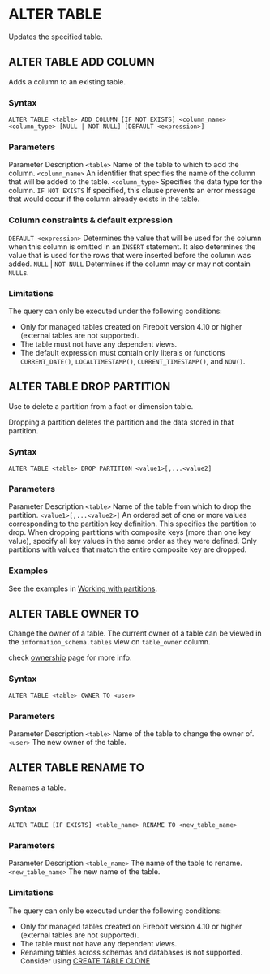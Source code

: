 # [](#alter-table)ALTER TABLE

Updates the specified table.

## [](#alter-table-add-column)ALTER TABLE ADD COLUMN

Adds a column to an existing table.

### [](#syntax)Syntax

```
ALTER TABLE <table> ADD COLUMN [IF NOT EXISTS] <column_name> <column_type> [NULL | NOT NULL] [DEFAULT <expression>]
```

### [](#parameters)Parameters

Parameter Description `<table>` Name of the table to which to add the column. `<column_name>` An identifier that specifies the name of the column that will be added to the table. `<column_type>` Specifies the data type for the column. `IF NOT EXISTS` If specified, this clause prevents an error message that would occur if the column already exists in the table.

### [](#column-constraints--default-expression)Column constraints &amp; default expression

`DEFAULT <expression>` Determines the value that will be used for the column when this column is omitted in an `INSERT` statement. It also determines the value that is used for the rows that were inserted before the column was added. `NULL` | `NOT NULL` Determines if the column may or may not contain `NULL`s.

### [](#limitations)Limitations

The query can only be executed under the following conditions:

- Only for managed tables created on Firebolt version 4.10 or higher (external tables are not supported).
- The table must not have any dependent views.
- The default expression must contain only literals or functions `CURRENT_DATE()`, `LOCALTIMESTAMP()`, `CURRENT_TIMESTAMP()`, and `NOW()`.

## [](#alter-table-drop-partition)ALTER TABLE DROP PARTITION

Use to delete a partition from a fact or dimension table.

Dropping a partition deletes the partition and the data stored in that partition.

### [](#syntax-1)Syntax

```
ALTER TABLE <table> DROP PARTITION <value1>[,...<value2]
```

### [](#parameters-1)Parameters

Parameter Description `<table>` Name of the table from which to drop the partition. `<value1>[,...<value2>]` An ordered set of one or more values corresponding to the partition key definition. This specifies the partition to drop. When dropping partitions with composite keys (more than one key value), specify all key values in the same order as they were defined. Only partitions with values that match the entire composite key are dropped.

### [](#examples)Examples

See the examples in [Working with partitions](/Overview/indexes/using-indexes.html#partitions-in-tables).

## [](#alter-table-owner-to)ALTER TABLE OWNER TO

Change the owner of a table. The current owner of a table can be viewed in the `information_schema.tables` view on `table_owner` column.

check [ownership](/Guides/security/ownership.html) page for more info.

### [](#syntax-2)Syntax

```
ALTER TABLE <table> OWNER TO <user>
```

### [](#parameters-2)Parameters

Parameter Description `<table>` Name of the table to change the owner of. `<user>` The new owner of the table.

## [](#alter-table-rename-to)ALTER TABLE RENAME TO

Renames a table.

### [](#syntax-3)Syntax

```
ALTER TABLE [IF EXISTS] <table_name> RENAME TO <new_table_name>
```

### [](#parameters-3)Parameters

Parameter Description `<table_name>` The name of the table to rename. `<new_table_name>` The new name of the table.

### [](#limitations-1)Limitations

The query can only be executed under the following conditions:

- Only for managed tables created on Firebolt version 4.10 or higher (external tables are not supported).
- The table must not have any dependent views.
- Renaming tables across schemas and databases is not supported. Consider using [CREATE TABLE CLONE](/sql_reference/commands/data-definition/create-table-clone.html)